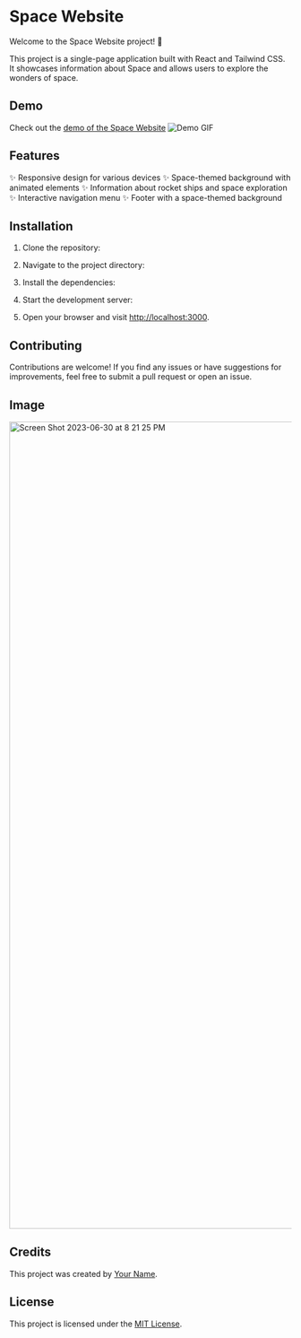 # Space Website

Welcome to the Space Website project! 🚀

This project is a single-page application built with React and Tailwind CSS. It showcases information about Space and allows users to explore the wonders of space.

## Demo

Check out the [demo of the Space Website](https://space-app-two.vercel.app/)
![Demo GIF](demo.gif)

## Features

✨ Responsive design for various devices
✨ Space-themed background with animated elements
✨ Information about rocket ships and space exploration
✨ Interactive navigation menu
✨ Footer with a space-themed background

## Installation

1. Clone the repository:


2. Navigate to the project directory:


3. Install the dependencies:


4. Start the development server:


5. Open your browser and visit [http://localhost:3000](http://localhost:3000).

## Contributing

Contributions are welcome! If you find any issues or have suggestions for improvements, feel free to submit a pull request or open an issue.

## Image
<img width="1440" alt="Screen Shot 2023-06-30 at 8 21 25 PM" src="https://github.com/Fernandoleano/space-app/assets/68082556/fc4de4ed-f25a-4f4c-8f22-3e00a2cc0290">

## Credits

This project was created by [Your Name](https://github.com/your-username).

## License

This project is licensed under the [MIT License](LICENSE).
